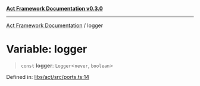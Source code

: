 [**Act Framework Documentation v0.3.0**](../README.md)

***

[Act Framework Documentation](../globals.md) / logger

# Variable: logger

> `const` **logger**: `Logger`\<`never`, `boolean`\>

Defined in: [libs/act/src/ports.ts:14](https://github.com/Rotorsoft/act-root/blob/ecf1ab2f895c5bdf2d70db49738046df56c78030/libs/act/src/ports.ts#L14)
